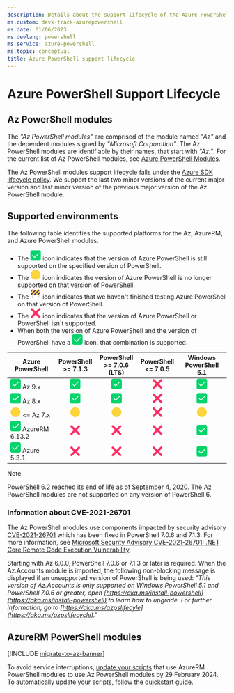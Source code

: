 ```yaml
---
description: Details about the support lifecycle of the Azure PowerShell modules
ms.custom: devx-track-azurepowershell
ms.date: 01/06/2023
ms.devlang: powershell
ms.service: azure-powershell
ms.topic: conceptual
title: Azure PowerShell support lifecycle
---
```


# Azure PowerShell Support Lifecycle

## Az PowerShell modules

The _"Az PowerShell modules"_ are comprised of the module named _"Az"_ and the dependent modules
signed by _"Microsoft Corporation"_. The Az PowerShell modules are identifiable by their names, that
start with _"Az."_. For the current list of Az PowerShell modules, see
[Azure PowerShell Modules](https://github.com/Azure/azure-powershell/blob/master/documentation/azure-powershell-modules.md).

The Az PowerShell modules support lifecycle falls under the
[Azure SDK lifecycle policy](https://support.microsoft.com/help/18486). We support the last two
minor versions of the current major version and last minor version of the previous major version of
the Az PowerShell module.

## Supported environments

The following table identifies the supported platforms for the Az, AzureRM, and Azure PowerShell
modules.

- The ![Supported][1] icon indicates that the version of Azure PowerShell is still supported on the
  specified version of PowerShell.
- The ![Out of Support][4] icon indicates the version of Azure PowerShell is no longer supported on
  that version of PowerShell.
- The ![In Test][2] icon indicates that we haven't finished testing Azure PowerShell on that version
  of PowerShell.
- The ![Not Supported][3] icon indicates that the version of Azure PowerShell or PowerShell isn't
  supported.
- When both the version of Azure PowerShell and the version of PowerShell have a ![Supported][1]
  icon, that combination is supported.

|        Azure PowerShell        | PowerShell <br/> >= 7.1.3 | PowerShell <br/> >= 7.0.6 (LTS) | PowerShell <br/> <= 7.0.5 | Windows PowerShell <br/> 5.1 |
| ------------------------------ | :-----------------------: | :-----------------------------: | :-----------------------: | :--------------------------: |
| ![Supported][1] Az 9.x         |      ![Supported][1]      |         ![Supported][1]         |    ![Not Supported][3]    |       ![Supported][1]        |
| ![Supported][1] Az 8.x         |      ![Supported][1]      |         ![Supported][1]         |    ![Not Supported][3]    |       ![Supported][1]        |
| ![Out of Support][4] <= Az 7.x |   ![Out of Support][4]    |      ![Out of Support][4]       |    ![Not Supported][3]    |     ![Out of Support][4]     |
| ![Supported][1] AzureRM 6.13.2 |    ![Not Supported][3]    |       ![Not Supported][3]       |    ![Not Supported][3]    |       ![Supported][1]        |
| ![Supported][1] Azure 5.3.1    |    ![Not Supported][3]    |       ![Not Supported][3]       |    ![Not Supported][3]    |       ![Supported][1]        |

> [!NOTE]
> PowerShell 6.2 reached its end of life as of September 4, 2020. The Az PowerShell modules are not
> supported on any version of PowerShell 6.

### Information about CVE-2021-26701

The Az PowerShell modules use components impacted by security advisory
[CVE-2021-26701](https://msrc.microsoft.com/update-guide/vulnerability/CVE-2021-26701) which has
been fixed in PowerShell 7.0.6 and 7.1.3. For more information, see
[Microsoft Security Advisory CVE-2021-26701: .NET Core Remote Code Execution Vulnerability](https://github.com/PowerShell/Announcements/issues/23).

Starting with Az 6.0.0, PowerShell 7.0.6 or 7.1.3 or later is required. When the Az.Accounts module
is imported, the following non-blocking message is displayed if an unsupported version of PowerShell
is being used: _"This version of Az.Accounts is only supported on Windows PowerShell 5.1 and
PowerShell 7.0.6 or greater, open
[https://aka.ms/install-powershell](https://aka.ms/install-powershell) to learn how to upgrade. For
further information, go to [https://aka.ms/azpslifecyle](https://aka.ms/azpslifecycle)."_

## AzureRM PowerShell modules

[!INCLUDE [migrate-to-az-banner](../../includes/migrate-to-az-banner.md)]

To avoid service interruptions, [update your scripts](https://aka.ms/azpsmigrate) that use AzureRM
PowerShell modules to use Az PowerShell modules by 29 February 2024. To automatically update your
scripts, follow the
[quickstart guide](/powershell/azure/quickstart-migrate-azurerm-to-az-automatically).

<!-- link references -->
[1]: ../../media/shared/check-mark-button_2705.svg
[2]: ../../media/shared/construction-sign_1f6a7.svg
[3]: ../../media/shared/cross-mark_274c.svg
[4]: ../../media/shared/large-yellow-circle_1f7e1.svg
